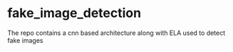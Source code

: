 # fake_image_detection
The repo contains a cnn based architecture along with ELA used to detect fake images 

